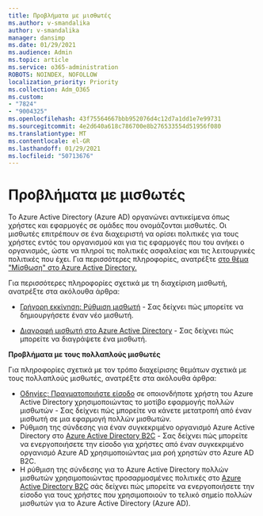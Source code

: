 ```yaml
---
title: Προβλήματα με μισθωτές
ms.author: v-smandalika
author: v-smandalika
manager: dansimp
ms.date: 01/29/2021
ms.audience: Admin
ms.topic: article
ms.service: o365-administration
ROBOTS: NOINDEX, NOFOLLOW
localization_priority: Priority
ms.collection: Adm_O365
ms.custom:
- "7824"
- "9004325"
ms.openlocfilehash: 43f75564667bbb952076d4c12d7a1dd1e7e99731
ms.sourcegitcommit: 4e2d640a618c786700e8b276533554d51956f080
ms.translationtype: MT
ms.contentlocale: el-GR
ms.lasthandoff: 01/29/2021
ms.locfileid: "50713676"
---
```

# <a name="issues-with-tenants"></a>Προβλήματα με μισθωτές

Το Azure Active Directory (Azure AD) οργανώνει αντικείμενα όπως χρήστες και εφαρμογές σε ομάδες που ονομάζονται μισθωτές. Οι μισθωτές επιτρέπουν σε ένα διαχειριστή να ορίσει πολιτικές για τους χρήστες εντός του οργανισμού και για τις εφαρμογές που του ανήκει ο οργανισμός, ώστε να πληροί τις πολιτικές ασφαλείας και τις λειτουργικές πολιτικές που έχει. Για περισσότερες πληροφορίες, ανατρέξτε [στο θέμα "Μίσθωση" στο Azure Active Directory.](https://docs.microsoft.com/azure/active-directory/develop/single-and-multi-tenant-apps)

Για περισσότερες πληροφορίες σχετικά με τη διαχείριση μισθωτή, ανατρέξτε στα ακόλουθα άρθρα:

- [Γρήγορη εκκίνηση: Ρύθμιση μισθωτή](https://docs.microsoft.com/azure/active-directory/develop/quickstart-create-new-tenant) - Σας δείχνει πώς μπορείτε να δημιουργήσετε έναν νέο μισθωτή.

- [Διαγραφή μισθωτή στο Azure Active Directory](https://docs.microsoft.com/azure/active-directory/enterprise-users/directory-delete-howto) - Σας δείχνει πώς μπορείτε να διαγράψετε ένα μισθωτή.

**Προβλήματα με τους πολλαπλούς μισθωτές**

Για πληροφορίες σχετικά με τον τρόπο διαχείρισης θεμάτων σχετικά με τους πολλαπλούς μισθωτές, ανατρέξτε στα ακόλουθα άρθρα:

- [Οδηγίες: Πραγματοποιήστε είσοδο](https://docs.microsoft.com/azure/active-directory/develop/howto-convert-app-to-be-multi-tenant) σε οποιονδήποτε χρήστη του Azure Active Directory χρησιμοποιώντας το μοτίβο εφαρμογής πολλών μισθωτών - Σας δείχνει πώς μπορείτε να κάνετε μετατροπή από έναν μισθωτή σε μια εφαρμογή πολλών μισθωτών.
- Ρύθμιση της σύνδεσης για έναν συγκεκριμένο οργανισμό Azure Active Directory στο [Azure Active Directory B2C](https://docs.microsoft.com/azure/active-directory-b2c/identity-provider-azure-ad-single-tenant?pivots=b2c-user-flow) - Σας δείχνει πώς μπορείτε να ενεργοποιήσετε την είσοδο για χρήστες από έναν συγκεκριμένο οργανισμό Azure AD χρησιμοποιώντας μια ροή χρηστών στο Azure AD B2C.
- Η ρύθμιση της σύνδεσης για το Azure Active Directory πολλών μισθωτών χρησιμοποιώντας προσαρμοσμένες πολιτικές στο [Azure Active Directory B2C](https://docs.microsoft.com/azure/active-directory-b2c/identity-provider-azure-ad-multi-tenant?pivots=b2c-custom-policy) σάς δείχνει πώς μπορείτε να ενεργοποιήσετε την είσοδο για τους χρήστες που χρησιμοποιούν το τελικό σημείο πολλών μισθωτών για το Azure Active Directory (Azure AD).






